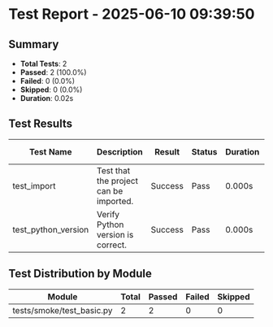 # Test Report - 2025-06-10 09:39:50

## Summary
- **Total Tests**: 2
- **Passed**: 2 (100.0%)
- **Failed**: 0 (0.0%)
- **Skipped**: 0 (0.0%)
- **Duration**: 0.02s

## Test Results

| Test Name | Description | Result | Status | Duration | Timestamp | Error Message |
|-----------|-------------|--------|--------|----------|-----------|---------------|
| test_import | Test that the project can be imported. | Success | Pass | 0.000s | 2025-06-10 09:39:50 |  |
| test_python_version | Verify Python version is correct. | Success | Pass | 0.000s | 2025-06-10 09:39:50 |  |

## Test Distribution by Module

| Module | Total | Passed | Failed | Skipped |
|--------|-------|--------|--------|---------|
| tests/smoke/test_basic.py | 2 | 2 | 0 | 0 |